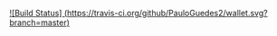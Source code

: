 [![Build Status] (https://travis-ci.org/github/PauloGuedes2/wallet.svg?branch=master)](https://travis-ci.org/github/PauloGuedes2/wallet)